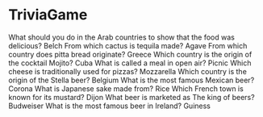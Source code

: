 # TriviaGame

What should you do in the Arab countries to show that the food was delicious?	Belch
From which cactus is tequila made?	Agave
From which country does pitta bread originate?	Greece
Which country is the origin of the cocktail Mojito?	Cuba
What is called a meal in open air?	Picnic
Which cheese is traditionally used for pizzas?	Mozzarella
Which country is the origin of the Stella beer?	Belgium
What is the most famous Mexican beer?	Corona
What is Japanese sake made from?	Rice
Which French town is known for its mustard?	Dijon
What beer is marketed as The king of beers?	Budweiser
What is the most famous beer in Ireland?	Guiness